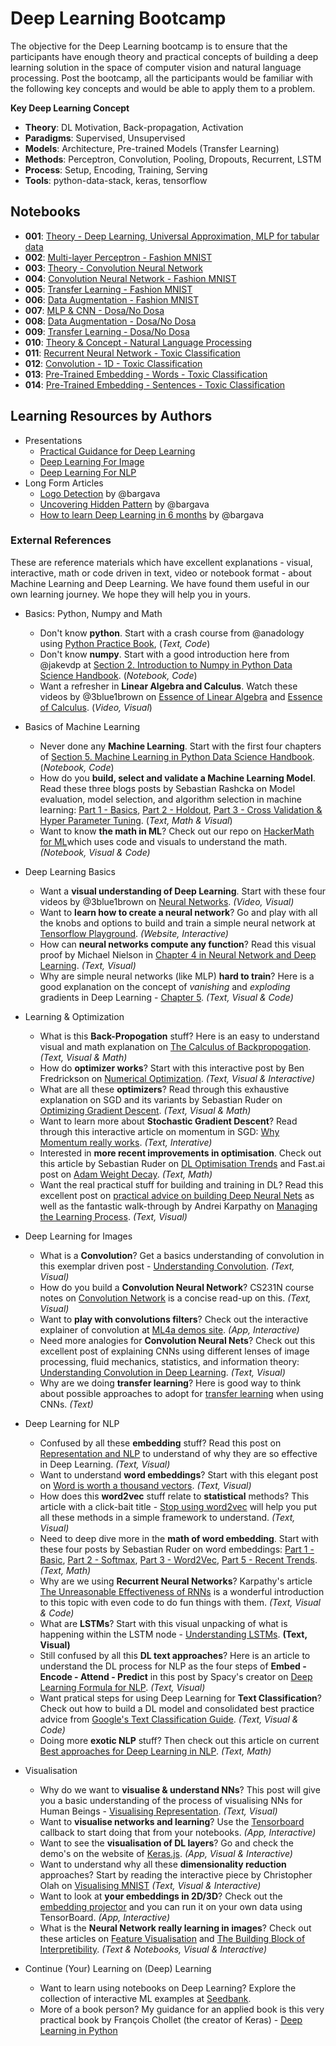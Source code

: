 # Deep Learning Bootcamp

The objective for the Deep Learning bootcamp is to ensure that the participants have enough theory and practical concepts of building a deep learning solution in the space of computer vision and natural language processing. Post the bootcamp, all the participants would be familiar with the following key concepts and would be able to apply them to a problem.

**Key Deep Learning Concept**
- **Theory**: DL Motivation, Back-propagation, Activation
- **Paradigms**: Supervised, Unsupervised
- **Models**: Architecture, Pre-trained Models (Transfer Learning)
- **Methods**: Perceptron, Convolution, Pooling, Dropouts, Recurrent, LSTM
- **Process**: Setup, Encoding, Training, Serving
- **Tools**: python-data-stack, keras, tensorflow

## Notebooks

- **001**: [Theory - Deep Learning, Universal Approximation, MLP for tabular data](/001-Theory-DL.ipynb)
- **002**: [Multi-layer Perceptron - Fashion MNIST](002-MLP-Fashion.ipynb)
- **003**: [Theory - Convolution Neural Network](/003-Theory-CNN.ipynb)
- **004**: [Convolution Neural Network - Fashion MNIST](/004-CNN-Fashion.ipynb)
- **005**: [Transfer Learning - Fashion MNIST](/005-Transfer-Learning-Fashion.ipynb)
- **006**: [Data Augmentation - Fashion MNIST](/006-Data-Augmentation-Fashion.ipynb)
- **007**: [MLP & CNN - Dosa/No Dosa](/007-MLP-CNN-DosaNoDosa.ipynb)
- **008**: [Data Augmentation - Dosa/No Dosa](/008-Data-Aug-DosaNoDosa.ipynb)
- **009**: [Transfer Learning - Dosa/No Dosa](/009-Transfer-Learning-DosaNoDosa.ipynb)
- **010**: [Theory & Concept - Natural Language Processing](010-NLP-Basics.ipynb)
- **011**: [Recurrent Neural Network - Toxic Classification](/011-RNN-LSTM-Toxic.ipynb)
- **012**: [Convolution - 1D - Toxic Classification](/012-CNN-1D-Toxic.ipynb)
- **013**: [Pre-Trained Embedding - Words - Toxic Classification](/013-PreTrained-Words-Toxic.ipynb)
- **014**: [Pre-Trained Embedding - Sentences - Toxic Classification](014-PreTrained-Sentence-Toxic.ipynb)

## Learning Resources by Authors

- Presentations
  - [Practical Guidance for Deep Learning](/dl-practical-guidance.pdf)
  - [Deep Learning For Image](https://speakerdeck.com/amitkaps/deep-learning-for-image)
  - [Deep Learning For NLP](https://www.slideshare.net/amitkaps/deep-learning-for-nlp-69972908) 
- Long Form Articles 
  - [Logo Detection](https://www.oreilly.com/ideas/logo-detection-using-apache-mxnet)  by @bargava
  - [Uncovering Hidden Pattern](https://www.oreilly.com/ideas/uncovering-hidden-patterns-through-machine-learning) by @bargava
  - [How to learn Deep Learning in 6 months](https://towardsdatascience.com/how-to-learn-deep-learning-in-6-months-e45e40ef7d48) by @bargava


### External References
These are reference materials which have excellent explanations - visual, interactive, math or code driven in text, video or notebook format - about Machine Learning and Deep Learning. We have found them useful in our own learning journey. We hope they will help you in yours.

- Basics: Python, Numpy and Math
  - Don't know **python**. Start with a crash course from @anadology using [Python Practice Book](https://anandology.com/python-practice-book/), (*Text, Code*)
  - Don't know **numpy**. Start with a good introduction here from @jakevdp at [Section 2. Introduction to Numpy in Python Data Science Handbook](https://jakevdp.github.io/PythonDataScienceHandbook/). (*Notebook, Code*)
  - Want a refresher in **Linear Algebra and Calculus**. Watch these videos by @3blue1brown on [Essence of Linear Algebra](https://www.youtube.com/playlist?list=PLZHQObOWTQDPD3MizzM2xVFitgF8hE_ab) and [Essence of Calculus](https://www.youtube.com/playlist?list=PLZHQObOWTQDMsr9K-rj53DwVRMYO3t5Yr). (*Video, Visual*)

- Basics of Machine Learning
  - Never done any **Machine Learning**. Start with the first four chapters of [Section 5. Machine Learning in Python Data Science Handbook](https://jakevdp.github.io/PythonDataScienceHandbook/). (*Notebook, Code*)
  - How do you **build, select and validate a Machine Learning Model**. Read these three blogs posts by Sebastian Rashcka on Model evaluation, model selection, and algorithm selection in machine learning: [Part 1 - Basics](https://sebastianraschka.com/blog/2016/model-evaluation-selection-part1.html), [Part 2 - Holdout](https://sebastianraschka.com/blog/2016/model-evaluation-selection-part2.html), [Part 3 - Cross Validation & Hyper Parameter Tuning](https://sebastianraschka.com/blog/2016/model-evaluation-selection-part2.html). (*Text, Math & Visual*)
  - Want to know **the math in ML**? Check out our repo on [HackerMath for ML](https://github.com/amitkaps/hackermath/)which uses code and visuals to understand the math. *(Notebook, Visual & Code)*

- Deep Learning Basics
  - Want a **visual understanding of Deep Learning**. Start with these four videos by @3blue1brown on [Neural Networks](https://www.youtube.com/watch?v=aircAruvnKk&list=PLZHQObOWTQDNU6R1_67000Dx_ZCJB-3pi). *(Video, Visual)*
  - Want to **learn how to create a neural network**? Go and play with all the knobs and options to build and train a simple neural network at [Tensorflow Playground](https://playground.tensorflow.org/). *(Website, Interactive)* 
  - How can **neural networks compute any function**? Read this visual proof by Michael Nielson in [Chapter 4 in Neural Network and Deep Learning](http://neuralnetworksanddeeplearning.com/chap4.html). *(Text, Visual)*
  - Why are simple neural networks (like MLP) **hard to train**? Here is a good explanation on the concept of *vanishing* and *exploding* gradients in Deep Learning - [Chapter 5](http://neuralnetworksanddeeplearning.com/chap5.html). *(Text, Visual & Code)*


- Learning & Optimization
  - What is this **Back-Propogation** stuff? Here is an easy to understand visual and math explanation on [The Calculus of Backpropogation](http://colah.github.io/posts/2015-08-Backprop/). *(Text, Visual & Math)*
  - How do **optimizer works**? Start with this interactive post by Ben Fredrickson on [Numerical Optimization](https://www.benfrederickson.com/numerical-optimization/). *(Text, Visual & Interactive)*
  - What are all these **optimizers**? Read through this exhaustive explanation on SGD and its variants by Sebastian Ruder on [Optimizing Gradient Descent](http://ruder.io/optimizing-gradient-descent/). *(Text, Visual & Math)*
  - Want to learn more about **Stochastic Gradient Descent**? Read through this interactive article on momentum in SGD: [Why Momentum really works](https://distill.pub/2017/momentum/). *(Text, Interative)*
  - Interested in **more recent improvements in optimisation**. Check out this article by Sebastian Ruder on [DL Optimisation Trends](http://ruder.io/deep-learning-optimization-2017/) and Fast.ai post on [Adam Weight Decay](http://www.fast.ai/2018/07/02/adam-weight-decay/). *(Text, Math)*
  - Want the real practical stuff for building and training in DL? Read this excellent post on [practical advice on building Deep Neural Nets](https://pcc.cs.byu.edu/2017/10/02/practical-advice-for-building-deep-neural-networks/) as well as the fantastic walk-through by Andrei Karpathy on [Managing the Learning Process](http://cs231n.github.io/neural-networks-3/). *(Text, Visual)* 
  

- Deep Learning for Images
  - What is a **Convolution**? Get a basics understanding of convolution in this exemplar driven post - [Understanding Convolution](http://colah.github.io/posts/2014-07-Understanding-Convolutions/). *(Text, Visual)*
  - How do you build a **Convolution Neural Network**? CS231N course notes on [Convolution Network](http://cs231n.github.io/convolutional-networks/) is a concise read-up on this. *(Text, Visual)*
  - Want to **play with convolutions filters**? Check out the interactive explainer of convolution at [ML4a demos site](http://ml4a.github.io/demos/convolution_all/). *(App, Interactive)*
  - Need more analogies for **Convolution Neural Nets**? Check out this excellent post of explaining CNNs using different lenses of image processing, fluid mechanics, statistics, and information theory: [Understanding Convolution in Deep Learning](http://timdettmers.com/2015/03/26/convolution-deep-learning/). *(Text, Visual)*
  - Why are we doing **transfer learning**? Here is good way to think about possible approaches to adopt for [transfer learning](http://cs231n.github.io/transfer-learning/) when using CNNs. *(Text)*

- Deep Learning for NLP
  - Confused by all these **embedding** stuff? Read this post on [Representation and NLP](http://colah.github.io/posts/2014-07-NLP-RNNs-Representations/) to understand of why they are so effective in Deep Learning. *(Text, Visual)*
  - Want to understand **word embeddings**? Start with this elegant post on [Word is worth a thousand vectors](https://multithreaded.stitchfix.com/blog/2015/03/11/word-is-worth-a-thousand-vectors/). *(Text, Visual)*
  - How does this **word2vec** stuff relate to **statistical** methods? This article with a click-bait title -  [Stop using word2vec](https://multithreaded.stitchfix.com/blog/2017/10/18/stop-using-word2vec/) will help you put all these methods in a simple framework to understand. *(Text, Visual)*
  - Need to deep dive more in the **math of word embedding**. Start with these four posts by Sebastian Ruder on word embeddings: [Part 1 - Basic](http://ruder.io/word-embeddings-1/), [Part 2 - Softmax](http://ruder.io/word-embeddings-2/),  [Part 3 - Word2Vec](http://ruder.io/secret-word2vec/), [Part 5 - Recent Trends](http://ruder.io/word-embeddings-2017/index.html). *(Text, Math)*
  - Why are we using **Recurrent Neural Networks**? Karpathy's article [The Unreasonable Effectiveness of RNNs](http://karpathy.github.io/2015/05/21/rnn-effectiveness/) is a wonderful introduction to this topic with even code to do fun things with them. *(Text, Visual & Code)*
  - What are **LSTMs**? Start with this visual unpacking of what is happening within the LSTM node - [Understanding LSTMs](http://colah.github.io/posts/2015-08-Understanding-LSTMs/). **(Text, Visual)**
  - Still confused by all this **DL text approaches**? Here is an article to understand the DL process for NLP as the four steps of **Embed - Encode - Attend - Predict** in this post by Spacy's creator on [Deep Learning Formula for NLP](https://explosion.ai/blog/deep-learning-formula-nlp). *(Text, Visual)*
  - Want pratical steps for using Deep Learning for **Text Classification**? Check out how to build a DL model and consolidated best practice advice from [Google's Text Classification Guide](https://developers.google.com/machine-learning/guides/text-classification/step-2-5). *(Text, Visual & Code)*
  - Doing more **exotic NLP** stuff? Then check out this article on current [Best approaches for Deep Learning in NLP](http://ruder.io/deep-learning-nlp-best-practices/). *(Text, Math)*

- Visualisation
  - Why do we want to **visualise & understand NNs**? This post will give you a basic understanding of the process of visualising NNs for Human Beings - [Visualising Representation](http://colah.github.io/posts/2015-01-Visualizing-Representations/). *(Text, Visual)*
  - Want to **visualise networks and learning**? Use the [Tensorboard](https://www.tensorflow.org/guide/summaries_and_tensorboard) callback to start doing that from your notebooks. *(App, Interactive)*
  - Want to see the **visualisation of DL layers**? Go and check the demo's on the website of [Keras.js](https://transcranial.github.io/keras-js/#/). *(App, Visual & Interactive)*
  - Want to understand why all these **dimensionality reduction** approaches? Start by reading the interactive piece by Christopher Olah on [Visualising MNIST](http://colah.github.io/posts/2014-10-Visualizing-MNIST/) *(Text, Visual & Interactive)*
  - Want to look at **your embeddings in 2D/3D**? Check out the [embedding projector](https://projector.tensorflow.org/) and you can run it on your own data using TensorBoard. *(App, Interactive)*
  - What is the **Neural Network really learning in images**? Check out these articles on [Feature Visualisation](https://distill.pub/2017/feature-visualization/) and [The Building Block of Interpretibility](https://distill.pub/2018/building-blocks/). *(Text & Notebooks, Visual & Interactive)*

- Continue (Your) Learning on (Deep) Learning
  - Want to learn using notebooks on Deep Learning? Explore the collection of interactive ML examples at [Seedbank](https://tools.google.com/seedbank/).
  - More of a book person? My guidance for an applied book is this very practical book by François Chollet (the creator of Keras) - [Deep Learning in Python](https://www.manning.com/books/deep-learning-with-python)
